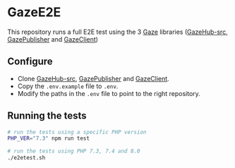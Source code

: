 # GazeE2E
 
This repository runs a full E2E test using the 3 [Gaze](https://isaaceindhoven.github.io/GazeHub/docs/) libraries ([GazeHub-src](https://github.com/isaaceindhoven/GazeHub-src), [GazePublisher](https://github.com/isaaceindhoven/GazePublisher) and [GazeClient](https://github.com/isaaceindhoven/GazeClient))

## Configure

- Clone [GazeHub-src](https://github.com/isaaceindhoven/GazeHub-src), [GazePublisher](https://github.com/isaaceindhoven/GazePublisher) and [GazeClient](https://github.com/isaaceindhoven/GazeClient).
- Copy the `.env.example` file to `.env`.
- Modify the paths in the `.env` file to point to the right repository.
 
## Running the tests
```sh
# run the tests using a specific PHP version
PHP_VER="7.3" npm run test

# run the tests using PHP 7.3, 7.4 and 8.0
./e2etest.sh
```
